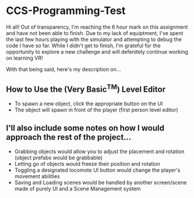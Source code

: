 # CCS-Programming-Test

Hi all! Out of transparency, I'm reaching the 6 hour mark on this assignment and have not been able to finish. Due to my lack of equiptment, I've spent the last few hours playing with the simulator and attempting to debug the code I have so far. While I didn't get to finish, I'm grateful for the opportunity to explore a new challenge and will defenitely continue working on learning VR!

With that being said, here's my description on...

## How to Use the (Very Basic<sup>TM</sup>) Level Editor
* To spawn a new object, click the appropriate button on the UI
* The object will spawn in front of the player (first person level editor)

## I'll also include some notes on how I would approach the rest of the project...
* Grabbing objects would allow you to adjust the placement and rotation (object prefabs would be grabbable)
* Letting go of objects would freeze their position and rotation
* Toggling a designated locomote UI button would change the player's movement abilities
* Saving and Loading scenes would be handled by another screen/scene made of purely UI and a Scene Management system

